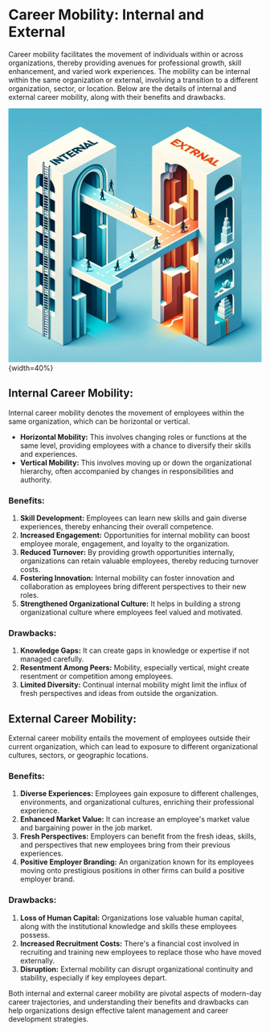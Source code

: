 # Career Mobility: Internal and External

Career mobility facilitates the movement of individuals within or across organizations, thereby providing avenues for professional growth, skill enhancement, and varied work experiences. The mobility can be internal within the same organization or external, involving a transition to a different organization, sector, or location. Below are the details of internal and external career mobility, along with their benefits and drawbacks.

![career mobility](career.png){width=40%}


## Internal Career Mobility:

Internal career mobility denotes the movement of employees within the same organization, which can be horizontal or vertical. 

- **Horizontal Mobility:** This involves changing roles or functions at the same level, providing employees with a chance to diversify their skills and experiences.
- **Vertical Mobility:** This involves moving up or down the organizational hierarchy, often accompanied by changes in responsibilities and authority.

### Benefits:
1. **Skill Development:** Employees can learn new skills and gain diverse experiences, thereby enhancing their overall competence.
2. **Increased Engagement:** Opportunities for internal mobility can boost employee morale, engagement, and loyalty to the organization.
3. **Reduced Turnover:** By providing growth opportunities internally, organizations can retain valuable employees, thereby reducing turnover costs.
4. **Fostering Innovation:** Internal mobility can foster innovation and collaboration as employees bring different perspectives to their new roles.
5. **Strengthened Organizational Culture:** It helps in building a strong organizational culture where employees feel valued and motivated.

### Drawbacks:
1. **Knowledge Gaps:** It can create gaps in knowledge or expertise if not managed carefully.
2. **Resentment Among Peers:** Mobility, especially vertical, might create resentment or competition among employees.
3. **Limited Diversity:** Continual internal mobility might limit the influx of fresh perspectives and ideas from outside the organization.

## External Career Mobility:

External career mobility entails the movement of employees outside their current organization, which can lead to exposure to different organizational cultures, sectors, or geographic locations.

### Benefits:
1. **Diverse Experiences:** Employees gain exposure to different challenges, environments, and organizational cultures, enriching their professional experience.
2. **Enhanced Market Value:** It can increase an employee's market value and bargaining power in the job market.
3. **Fresh Perspectives:** Employers can benefit from the fresh ideas, skills, and perspectives that new employees bring from their previous experiences.
4. **Positive Employer Branding:** An organization known for its employees moving onto prestigious positions in other firms can build a positive employer brand.

### Drawbacks:
1. **Loss of Human Capital:** Organizations lose valuable human capital, along with the institutional knowledge and skills these employees possess.
2. **Increased Recruitment Costs:** There's a financial cost involved in recruiting and training new employees to replace those who have moved externally.
3. **Disruption:** External mobility can disrupt organizational continuity and stability, especially if key employees depart.

Both internal and external career mobility are pivotal aspects of modern-day career trajectories, and understanding their benefits and drawbacks can help organizations design effective talent management and career development strategies.
